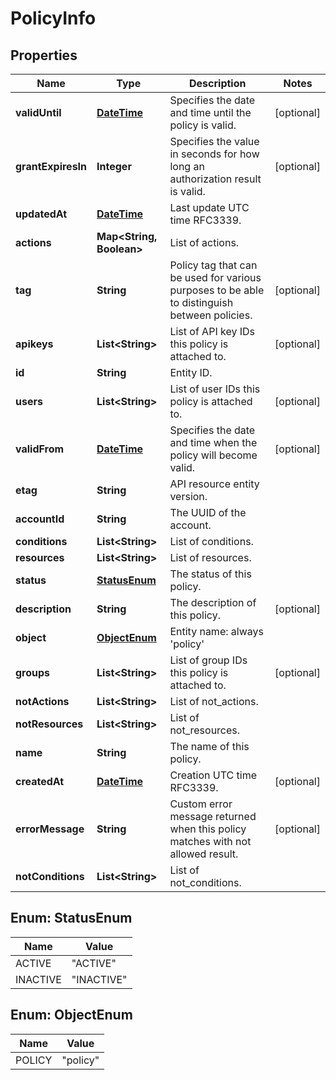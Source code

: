 
# PolicyInfo

## Properties
Name | Type | Description | Notes
------------ | ------------- | ------------- | -------------
**validUntil** | [**DateTime**](DateTime.md) | Specifies the date and time until the policy is valid. |  [optional]
**grantExpiresIn** | **Integer** | Specifies the value in seconds for how long an authorization result is valid. |  [optional]
**updatedAt** | [**DateTime**](DateTime.md) | Last update UTC time RFC3339. | 
**actions** | **Map&lt;String, Boolean&gt;** | List of actions. | 
**tag** | **String** | Policy tag that can be used for various purposes to be able to distinguish between policies. |  [optional]
**apikeys** | **List&lt;String&gt;** | List of API key IDs this policy is attached to. |  [optional]
**id** | **String** | Entity ID. | 
**users** | **List&lt;String&gt;** | List of user IDs this policy is attached to. |  [optional]
**validFrom** | [**DateTime**](DateTime.md) | Specifies the date and time when the policy will become valid. |  [optional]
**etag** | **String** | API resource entity version. | 
**accountId** | **String** | The UUID of the account. | 
**conditions** | **List&lt;String&gt;** | List of conditions. | 
**resources** | **List&lt;String&gt;** | List of resources. | 
**status** | [**StatusEnum**](#StatusEnum) | The status of this policy. | 
**description** | **String** | The description of this policy. |  [optional]
**object** | [**ObjectEnum**](#ObjectEnum) | Entity name: always &#39;policy&#39; | 
**groups** | **List&lt;String&gt;** | List of group IDs this policy is attached to. |  [optional]
**notActions** | **List&lt;String&gt;** | List of not_actions. | 
**notResources** | **List&lt;String&gt;** | List of not_resources. | 
**name** | **String** | The name of this policy. | 
**createdAt** | [**DateTime**](DateTime.md) | Creation UTC time RFC3339. |  [optional]
**errorMessage** | **String** | Custom error message returned when this policy matches with not allowed result. |  [optional]
**notConditions** | **List&lt;String&gt;** | List of not_conditions. | 


<a name="StatusEnum"></a>
## Enum: StatusEnum
Name | Value
---- | -----
ACTIVE | &quot;ACTIVE&quot;
INACTIVE | &quot;INACTIVE&quot;


<a name="ObjectEnum"></a>
## Enum: ObjectEnum
Name | Value
---- | -----
POLICY | &quot;policy&quot;



